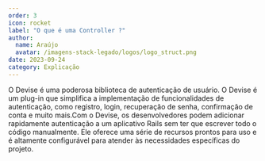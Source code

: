```yaml
---
order: 3
icon: rocket
label: "O que é uma Controller ?"
author:
  name: Araújo
  avatar: /imagens-stack-legado/logos/logo_struct.png
date: 2023-09-24
category: Explicação
---
```


O Devise é uma poderosa biblioteca de autenticação de usuário. O Devise é um plug-in que simplifica a implementação de funcionalidades de autenticação, como registro, login, recuperação de senha, confirmação de conta e muito mais.Com o Devise, os desenvolvedores podem adicionar rapidamente autenticação a um aplicativo Rails sem ter que escrever todo o código manualmente. Ele oferece uma série de recursos prontos para uso e é altamente configurável para atender às necessidades específicas do projeto.